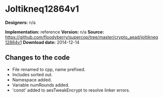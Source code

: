 # Joltikneq12864v1

**Designers:** n/a

**Implementation:** reference
**Version:** n/a
**Source:** https://github.com/floodyberry/supercop/tree/master/crypto_aead/joltikneq12864v1
**Download date:** 2014-12-14

## Changes to the code

* File renamed to cpp, name prefixed.
* Includes sorted out.
* Namespace added.
* Variable numRounds added.
* 'const' added to aesTweakEncrypt to resolve linker errors.